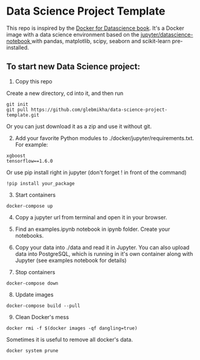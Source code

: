 # Data Science Project Template

This repo is inspired by the <a href="https://www.amazon.com/Docker-Data-Science-Extensible-Infrastructure/dp/1484230116" target="_blank">Docker for Datascience book</a>. It's a Docker image with a data science environment based on the <a href="https://hub.docker.com/r/jupyter/datascience-notebook/" target="_blank">jupyter/datascience-notebook </a>with pandas, matplotlib, scipy, seaborn and scikit-learn pre-installed.

## To start new Data Science project:

1. Copy this repo

Create a new directory, cd into it, and then run

```
git init
git pull https://github.com/glebmikha/data-science-project-template.git
```

Or you can just download it as a zip and use it without git.

2. Add your favorite Python modules to ./docker/jupyter/requirements.txt. For example:

```
xgboost
tensorflow==1.6.0
```

Or use pip install right in jupyter (don't forget ! in front of the command)

```
!pip install your_package
```

3. Start containers

```
docker-compose up
```

4. Copy a jupyter url from terminal and open it in your browser.

5. Find an examples.ipynb notebook in ipynb folder. Create your notebooks.
6. Copy your data into ./data and read it in Jupyter. You can also upload data into PostgreSQL, which is running in it's own container along with Jupyter (see examples notebook for details)
7. Stop containers

```
docker-compose down
```

8. Update images
```
docker-compose build --pull
```

9. Clean Docker's mess

```
docker rmi -f $(docker images -qf dangling=true)
```

Sometimes it is useful to remove all docker's data.

```
docker system prune
```

